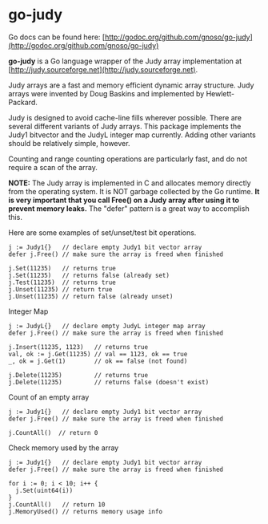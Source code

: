 go-judy
=======

Go docs can be found here: [http://godoc.org/github.com/gnoso/go-judy](http://godoc.org/github.com/gnoso/go-judy)

**go-judy** is a Go language wrapper of the Judy array implementation at [http://judy.sourceforge.net](http://judy.sourceforge.net).

Judy arrays are a fast and memory efficient dynamic array structure. Judy arrays were invented by Doug Baskins and implemented by Hewlett-Packard.

Judy is designed to avoid cache-line fills wherever possible. There are several different variants of Judy arrays. This package implements the Judy1 bitvector and the JudyL integer map currently. Adding other variants should be relatively simple, however.

Counting and range counting operations are particularly fast, and do not require a scan of the array.

**NOTE:** The Judy array is implemented in C and allocates memory directly from the operating system. It is NOT garbage collected by the Go runtime. **It is very important that you call Free() on a Judy array after using it to prevent memory leaks.** The "defer" pattern is a great way to accomplish this.

Here are some examples of set/unset/test bit operations.

    j := Judy1{}   // declare empty Judy1 bit vector array
    defer j.Free() // make sure the array is freed when finished
    
    j.Set(11235)   // returns true
    j.Set(11235)   // returns false (already set)
    j.Test(11235)  // returns true
    j.Unset(11235) // return true
    j.Unset(11235) // return false (already unset)

Integer Map

    j := JudyL{}   // declare empty JudyL integer map array
    defer j.Free() // make sure the array is freed when finished
    
    j.Insert(11235, 1123)   // returns true
    val, ok := j.Get(11235) // val == 1123, ok == true
    _, ok = j.Get(1)        // ok == false (not found)

    j.Delete(11235)         // returns true
    j.Delete(11235)         // returns false (doesn't exist)

Count of an empty array 

    j := Judy1{}   // declare empty Judy1 bit vector array
    defer j.Free() // make sure the array is freed when finished

    j.CountAll()  // return 0

Check memory used by the array

    j := Judy1{}   // declare empty Judy1 bit vector array
    defer j.Free() // make sure the array is freed when finished

    for i := 0; i < 10; i++ {
      j.Set(uint64(i))
    }
    j.CountAll()   // return 10
    j.MemoryUsed() // returns memory usage info
